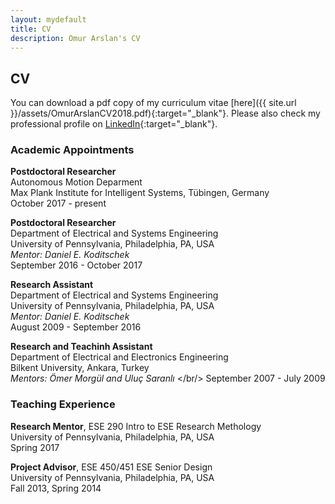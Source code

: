 ```yaml
---
layout: mydefault
title: CV
description: Omur Arslan's CV
---
```


## CV

You can download a pdf copy of my curriculum vitae [here]({{ site.url }}/assets/OmurArslanCV2018.pdf){:target="_blank"}. Please also check my professional profile on [LinkedIn](https://www.linkedin.com/in/omurarslan){:target="_blank"}.

### Academic Appointments

**Postdoctoral Researcher** <br/>
Autonomous Motion Deparment <br/>
Max Plank Institute for Intelligent Systems, Tübingen, Germany<br/>
October 2017 - present

**Postdoctoral Researcher** <br/>
Department of Electrical and Systems Engineering <br/>
University of Pennsylvania, Philadelphia, PA, USA <br/>
_Mentor: Daniel E. Koditschek_ <br/>
September 2016 - October 2017

**Research Assistant** <br/>
Department of Electrical and Systems Engineering <br/>
University of Pennsylvania, Philadelphia, PA, USA <br/>
_Mentor: Daniel E. Koditschek_ <br/>
August 2009 - September 2016

**Research and Teachinh Assistant** <br/>
Department of Electrical and Electronics Engineering <br/>
Bilkent University, Ankara, Turkey <br/>
_Mentors: Ömer Morgül and Uluç Saranlı_ </br/>
September 2007 - July 2009

### Teaching Experience

**Research Mentor**, ESE 290 Intro to ESE Research Methology<br/>
University of Pennsylvania, Philadelphia, PA, USA <br/>
Spring 2017

**Project Advisor**, ESE 450/451 ESE Senior Design <br/>
University of Pennsylvania, Philadelphia, PA, USA <br/>
Fall 2013, Spring 2014






